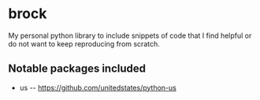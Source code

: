 # brock

My personal python library to include snippets of code that I find helpful or do not want to keep reproducing from scratch.



## Notable packages included

- us
-- https://github.com/unitedstates/python-us

